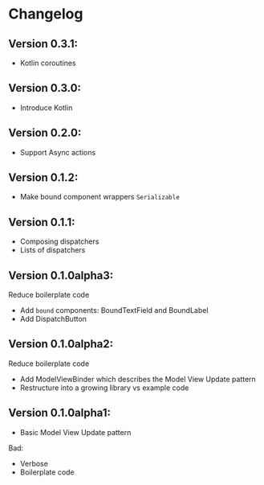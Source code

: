 # Changelog

## Version 0.3.1: 

- Kotlin coroutines

## Version 0.3.0: 

- Introduce Kotlin

## Version 0.2.0: 

- Support Async actions

## Version 0.1.2: 

- Make bound component wrappers `Serializable` 

## Version 0.1.1: 

- Composing dispatchers
- Lists of dispatchers

## Version 0.1.0alpha3: 

Reduce boilerplate code
    
- Add `bound` components: BoundTextField and BoundLabel
- Add DispatchButton


## Version 0.1.0alpha2: 

Reduce boilerplate code
    
- Add ModelViewBinder which describes the Model View Update pattern
- Restructure into a growing library vs example code


## Version 0.1.0alpha1:
    
- Basic Model View Update pattern

Bad:

- Verbose
- Boilerplate code
